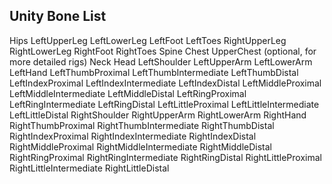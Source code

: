 ## Unity Bone List
Hips
LeftUpperLeg
LeftLowerLeg
LeftFoot
LeftToes
RightUpperLeg
RightLowerLeg
RightFoot
RightToes
Spine
Chest
UpperChest (optional, for more detailed rigs)
Neck
Head
LeftShoulder
LeftUpperArm
LeftLowerArm
LeftHand
LeftThumbProximal
LeftThumbIntermediate
LeftThumbDistal
LeftIndexProximal
LeftIndexIntermediate
LeftIndexDistal
LeftMiddleProximal
LeftMiddleIntermediate
LeftMiddleDistal
LeftRingProximal
LeftRingIntermediate
LeftRingDistal
LeftLittleProximal
LeftLittleIntermediate
LeftLittleDistal
RightShoulder
RightUpperArm
RightLowerArm
RightHand
RightThumbProximal
RightThumbIntermediate
RightThumbDistal
RightIndexProximal
RightIndexIntermediate
RightIndexDistal
RightMiddleProximal
RightMiddleIntermediate
RightMiddleDistal
RightRingProximal
RightRingIntermediate
RightRingDistal
RightLittleProximal
RightLittleIntermediate
RightLittleDistal